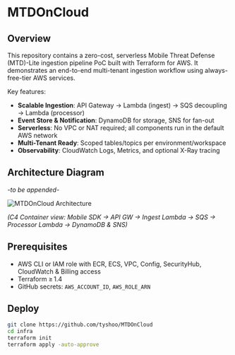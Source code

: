 # MTDOnCloud

## Overview
This repository contains a zero-cost, serverless Mobile Threat Defense (MTD)-Lite ingestion pipeline PoC built with Terraform for AWS. It demonstrates an end-to-end multi-tenant ingestion workflow using always-free-tier AWS services.

Key features:
- **Scalable Ingestion**: API Gateway → Lambda (ingest) → SQS decoupling → Lambda (processor)
- **Event Store & Notification**: DynamoDB for storage, SNS for fan-out
- **Serverless**: No VPC or NAT required; all components run in the default AWS network
- **Multi-Tenant Ready**: Scoped tables/topics per environment/workspace
- **Observability**: CloudWatch Logs, Metrics, and optional X-Ray tracing

## Architecture Diagram
*-to be appended-*

![MTDOnCloud Architecture](architecture.png)

*(C4 Container view: Mobile SDK → API GW → Ingest Lambda → SQS → Processor Lambda → DynamoDB & SNS)*


## Prerequisites
- AWS CLI or IAM role with ECR, ECS, VPC, Config, SecurityHub, CloudWatch & Billing access  
- Terraform ≥ 1.4  
- GitHub secrets: `AWS_ACCOUNT_ID`, `AWS_ROLE_ARN`

## Deploy
```bash
git clone https://github.com/tyshoo/MTDOnCloud
cd infra
terraform init
terraform apply -auto-approve


